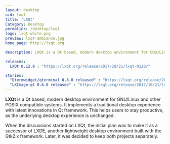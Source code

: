```yaml
---
layout: desktop
uid: lxqt
title: 'LXQt'
Category: Desktop
permalink: /desktop/lxqt
logo: lxqt-white.png
preview: lxqt-ambiance.jpg
home_page: http://lxqt.org

description: LXQt is a Qt based, modern desktop environment for GNU/Linux and other POSIX compatible systems. It implements a traditional desktop experience.

releases:
  LXQt 0.12.0 : "https://lxqt.org/release/2017/10/21/lxqt-0120/"

stories:
  "Qtermwidget/qterminal 0.8.0 released" : "https://lxqt.org/release/2017/10/21/qtermwidget-qterminal-080/"
  "LXImage-qt 0.6.0 released" : "https://lxqt.org/release/2017/10/21/lximage-qt-060/"
---
```


**LXQt** is a Qt based, modern desktop environment for GNU/Linux and other POSIX compatible systems. It implements a traditional desktop experience with latest innovations in Qt framework. This helps users to stay productive, as the underlying desktop experience is unchanged.

When the discussions started on LXQt, the initial plan was to make it as a successor of LXDE, another lightweight desktop environment built with the Gtk2.x framework. Later, it was decided to keep both projects separately.
